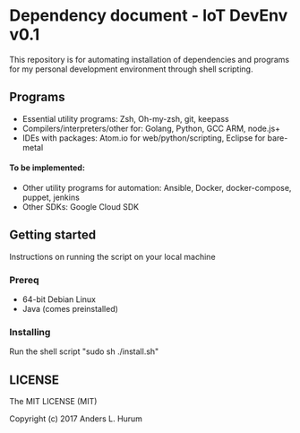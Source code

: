 # Dependency document - IoT DevEnv v0.1

This repository is for automating installation of dependencies and programs for my personal development environment through shell scripting. 

## Programs

- Essential utility programs: Zsh, Oh-my-zsh, git, keepass
- Compilers/interpreters/other for: Golang, Python, GCC ARM, node.js+
- IDEs with packages: Atom.io for web/python/scripting, Eclipse for bare-metal

#### To be implemented:

- Other utility programs for automation: Ansible, Docker, docker-compose, puppet, jenkins
- Other SDKs: Google Cloud SDK

## Getting started

Instructions on running the script on your local machine

### Prereq

- 64-bit Debian Linux
- Java (comes preinstalled)

### Installing

Run the shell script "sudo sh ./install.sh"

## LICENSE

The MIT LICENSE (MIT)

Copyright (c) 2017 Anders L. Hurum 
